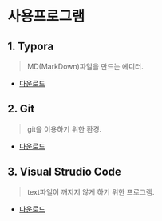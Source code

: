 # 사용프로그램



## 1. Typora

> MD(MarkDown)파일을 만드는 에디터.

* [다운로드](https://www.typora.io/)

## 2. Git

> git을 이용하기 위한 환경.

* [다운로드]((https://gitforwindows.org/))

## 3. Visual Strudio Code

> text파일이 깨지지 않게 하기 위한 프로그램.

* [다운로드](https://code.visualstudio.com/)
